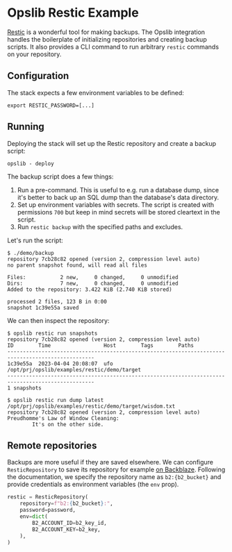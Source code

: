 # Opslib Restic Example

[Restic](https://restic.net/) is a wonderful tool for making backups. The Opslib integration handles the boilerplate of initializing repositories and creating backup scripts. It also provides a CLI command to run arbitrary `restic` commands on your repository.

## Configuration

The stack expects a few environment variables to be defined:

```env
export RESTIC_PASSWORD=[...]
```

## Running

Deploying the stack will set up the Restic repository and create a backup script:

```shell
opslib - deploy
```

The backup script does a few things:
1. Run a pre-command. This is useful to e.g. run a database dump, since it's better to back up an SQL dump than the database's data directory.
1. Set up environment variables with secrets. The script is created with permissions `700` but keep in mind secrets will be stored cleartext in the script.
1. Run `restic backup` with the specified paths and excludes.

Let's run the script:

```
$ ./demo/backup
repository 7cb28c82 opened (version 2, compression level auto)
no parent snapshot found, will read all files

Files:           2 new,     0 changed,     0 unmodified
Dirs:            7 new,     0 changed,     0 unmodified
Added to the repository: 3.422 KiB (2.740 KiB stored)

processed 2 files, 123 B in 0:00
snapshot 1c39e55a saved
```

We can then inspect the repository:

```
$ opslib restic run snapshots
repository 7cb28c82 opened (version 2, compression level auto)
ID        Time                 Host        Tags        Paths
--------------------------------------------------------------------------------------------------
1c39e55a  2023-04-04 20:08:07  ufo                     /opt/prj/opslib/examples/restic/demo/target
--------------------------------------------------------------------------------------------------
1 snapshots
```

```
$ opslib restic run dump latest /opt/prj/opslib/examples/restic/demo/target/wisdom.txt
repository 7cb28c82 opened (version 2, compression level auto)
Preudhomme's Law of Window Cleaning:
        It's on the other side.
```

## Remote repositories

Backups are more useful if they are saved elsewhere. We can configure `ResticRepository` to save its repository for example [on Backblaze](https://restic.readthedocs.io/en/stable/030_preparing_a_new_repo.html#backblaze-b2). Following the documentation, we specify the repository name as `b2:{b2_bucket}` and provide credentials as environment variables (the `env` prop).

```python
restic = ResticRepository(
    repository=f"b2:{b2_bucket}:",
    password=password,
    env=dict(
        B2_ACCOUNT_ID=b2_key_id,
        B2_ACCOUNT_KEY=b2_key,
    ),
)
```
